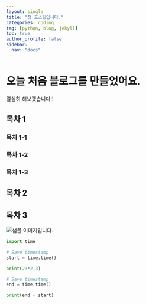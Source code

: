 ```yaml
---
layout: single
title: "첫 포스팅입니다."
categories: coding
tag: [python, blog, jekyll]
toc: true
author_profile: false
sidebar:
  nav: "docs"
---
```


# 오늘 처음 블로그를 만들었어요.
열심히 해보겠습니다!!

## 목차 1
### 목차 1-1
### 목차 1-2
### 목차 1-3
## 목차 2
## 목차 3


![샘플 이미지입니다.](../../images/2025-01-06-first/test_image.jpg)

```python
import time

# Save timestamp
start = time.time()

print(23*2.3)

# Save timestamp
end = time.time()

print(end - start)
```